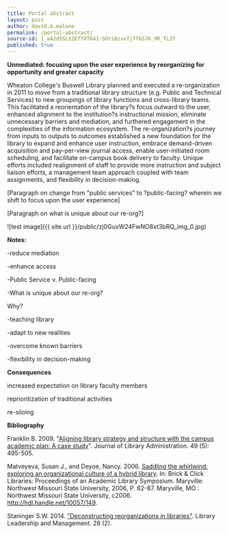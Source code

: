 ```yaml
---
title: Portal abstract
layout: post
author: david.b.malone
permalink: /portal-abstract/
source-id: 1_aA2d5SLt2EfYXT641-SOri8zxxfjffbSJ6_9R_TL2Y
published: true
---
```

**Unmediated: focusing upon the user experience by reorganizing for opportunity and greater capacity**

Wheaton College's Buswell Library planned and executed a re-organization in 2011 to move from a traditional library structure (e.g. Public and Technical Services) to new groupings of library functions and cross-library teams. This facilitated a reorientation of the library?s focus outward to the user, enhanced alignment to the institution?s instructional mission, eliminate unnecessary barriers and mediation, and furthered engagement in the complexities of the information ecosystem. The re-organization?s journey from inputs to outputs to outcomes established a new foundation for the library to expand and enhance user instruction, embrace demand-driven acquisition and pay-per-view journal access, enable user-initiated room scheduling, and facilitate on-campus book delivery to faculty. Unique efforts included realignment of staff to provide more instruction and subject liaison efforts, a management team approach coupled with team assignments, and flexibility in decision-making. 

[Paragraph on change from "public services" to ?public-facing? wherein we shift to focus upon the user experience]

[Paragraph on what is unique about our re-org?]

![test image]({{ site.url }}/public/zj0GuvW24FwNO8xt3bRQ_img_0.jpg) 

**Notes:**

-reduce mediation

-enhance access

-Public Service v. Public-facing

-What is unique about our re-org?

Why?

-teaching library

-adapt to new realities

-overcome known barriers

-flexibility in decision-making

**Consequences**

increased expectation on library faculty members

reprioritization of traditional activities

re-siloing

**Bibliography**

Franklin B. 2009. "[Aligning library strategy and structure with the campus academic plan: A case study](http://digitalcommons.uconn.edu/cgi/viewcontent.cgi?article=1024&context=libr_pubs)". Journal of Library Administration. 49 (5): 495-505.

Matveyeva, Susan J., and Deyoe, Nancy. 2006. [Saddling the whirlwind: exploring an organizational culture of a hybrid library](http://soar.wichita.edu/bitstream/handle/10057/149/orgculture.pdf?sequence=3). In: Brick & Click Libraries: Proceedings of an Academic Library Symposium. Maryville: Northwest Missouri State University, 2006, P. 82-87. Maryville, MO : Northwest Missouri State University, c2006. http://hdl.handle.net/10057/149.

Staninger S.W. 2014. ["Deconstructing reorganizations in libraries"](https://journals.tdl.org/llm/index.php/llm/article/view/7057). Library Leadership and Management. 28 (2).

